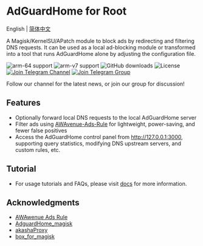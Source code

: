 # AdGuardHome for Root

English | [简体中文](README.md)

A Magisk/KernelSU/APatch module to block ads by redirecting and filtering DNS requests. It can be used as a local ad-blocking module or transformed into a tool that runs AdGuardHome alone by adjusting the configuration file.

![arm-64 support](https://img.shields.io/badge/arm--64-support-ef476f?logo=linux&logoColor=white&color=ef476f)
![arm-v7 support](https://img.shields.io/badge/arm--v7-support-ffa500?logo=linux&logoColor=white&color=ffa500)
![GitHub downloads](https://img.shields.io/github/downloads/twoone-3/AdGuardHomeForRoot/total?logo=github&logoColor=white&color=ffd166)
![License](https://img.shields.io/badge/License-MIT-9b5de5?logo=opensourceinitiative&logoColor=white)
[![Join Telegram Channel](https://img.shields.io/badge/Telegram-Join%20Channel-06d6a0?logo=telegram&logoColor=white)](https://t.me/twoone3_tech_tips)
[![Join Telegram Group](https://img.shields.io/badge/Telegram-Join%20Group-118ab2?logo=telegram&logoColor=white)](https://t.me/twoone3_tech_tips_group)

Follow our channel for the latest news, or join our group for discussion!

## Features

- Optionally forward local DNS requests to the local AdGuardHome server
- Filter ads using [AWAvenue-Ads-Rule](https://github.com/TG-Twilight/AWAvenue-Ads-Rule) for lightweight, power-saving, and fewer false positives
- Access the AdGuardHome control panel from <http://127.0.0.1:3000>, supporting query statistics, modifying DNS upstream servers, and custom rules, etc.

## Tutorial

- For usage tutorials and FAQs, please visit [docs](/docs/index.md) for more information.

## Acknowledgments

- [AWAwenue Ads Rule](https://github.com/TG-Twilight/AWAvenue-Ads-Rule)
- [AdguardHome_magisk](https://github.com/410154425/AdGuardHome_magisk)
- [akashaProxy](https://github.com/ModuleList/akashaProxy)
- [box_for_magisk](https://github.com/taamarin/box_for_magisk)
